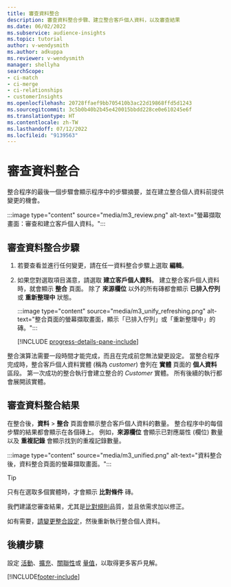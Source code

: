 ```yaml
---
title: 審查資料整合
description: 審查資料整合步驟、建立整合客戶個人資料，以及審查結果
ms.date: 06/02/2022
ms.subservice: audience-insights
ms.topic: tutorial
author: v-wendysmith
ms.author: adkuppa
ms.reviewer: v-wendysmith
manager: shellyha
searchScope:
- ci-match
- ci-merge
- ci-relationships
- customerInsights
ms.openlocfilehash: 20728ffaef9bb705410b3ac22d19868ffd5d1243
ms.sourcegitcommit: 3c5b0b40b2b45e420015bbdd228ce0e610245e6f
ms.translationtype: HT
ms.contentlocale: zh-TW
ms.lasthandoff: 07/12/2022
ms.locfileid: "9139563"
---
```

# <a name="review-data-unification"></a>審查資料整合

整合程序的最後一個步驟會顯示程序中的步驟摘要，並在建立整合個人資料前提供變更的機會。

:::image type="content" source="media/m3_review.png" alt-text="螢幕擷取畫面：審查和建立客戶個人資料。":::

## <a name="review-the-data-unification-steps"></a>審查資料整合步驟

1. 若要查看並進行任何變更，請在任一資料整合步驟上選取 **編輯**。

1. 如果您對選取項目滿意，請選取 **建立客戶個人資料**。 建立整合客戶個人資料時，就會顯示 **整合** 頁面。 除了 **來源欄位** 以外的所有磚都會顯示 **已排入佇列** 或 **重新整理中** 狀態。

   :::image type="content" source="media/m3_unify_refreshing.png" alt-text="整合頁面的螢幕擷取畫面，顯示「已排入佇列」或「重新整理中」的磚。":::

   [!INCLUDE [progress-details-pane-include](includes/progress-details-pane.md)]

整合演算法需要一段時間才能完成，而且在完成前您無法變更設定。 當整合程序完成時，整合客戶個人資料實體 (稱為 *customer*) 會列在 **實體** 頁面的 **個人資料** 區段。 第一次成功的整合執行會建立整合的 *Customer* 實體。 所有後續的執行都會展開該實體。

## <a name="review-the-results-of-data-unification"></a>審查資料整合結果

在整合後，**資料** > **整合** 頁面會顯示整合客戶個人資料的數量。 整合程序中的每個步驟的結果都會顯示在各個磚上。 例如，**來源欄位** 會顯示已對應屬性 (欄位) 數量以及 **重複記錄** 會顯示找到的重複記錄數量。

:::image type="content" source="media/m3_unified.png" alt-text="資料整合後，資料整合頁面的螢幕擷取畫面。":::

> [!TIP]
> 只有在選取多個實體時，才會顯示 **比對條件** 磚。

我們建議您審查結果，尤其是[比對規則](data-unification-update.md#manage-match-rules)品質，並且依需求加以修正。

如有需要，[請變更整合設定](data-unification-update.md)，然後重新執行整合個人資料。

## <a name="next-step"></a>後續步驟

設定 [活動](activities.md)、[擴充](enrichment-hub.md)、[關聯性](relationships.md)或 [量值](measures.md)，以取得更多客戶見解。

[!INCLUDE[footer-include](includes/footer-banner.md)]
